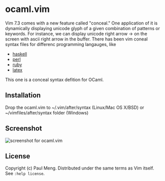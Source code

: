 ocaml.vim
============

Vim 7.3 comes with a new feature called "conceal."
One application of it is dynamically displaying unicode glyph of a given combination of patterns or keywords.
For instance, we can display unicode right arrow  →  on the screen with ascii right arrow in the buffer.
There has been vim coneal syntax files for differenc programming langauges, like

* [haskell](https://github.com/vim-scripts/Haskell-Conceal)
* [perl](https://github.com/c9s/perl-conceal.vim)
* [ruby](http://ithaca.arpinum.org/2010/11/06/vim-conceal-for-ruby.html)
* [latex](http://b4winckler.wordpress.com/2010/08/07/using-the-conceal-vim-feature-with-latex/)

This one is a conceal syntax defition for OCaml.


Installation
------------

Drop the ocaml.vim to ~/.vim/after/syntax (Linux/Mac OS X/BSD) or ~/vimfiles/after/syntax folder (Windows) 


Screenshot
----------

![screenshot for ocaml.vim](https://lh3.googleusercontent.com/-_oDSlkueuJk/Ts4-0evDpYI/AAAAAAAADbk/x0DTp6kTdTU/s912/vim-ocaml-conceal.png)

License
-------

Copyright (c) Paul Meng.  Distributed under the same terms as Vim itself.
See `:help license`.
